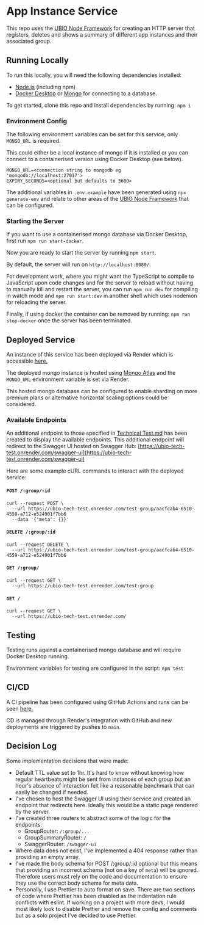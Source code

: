# App Instance Service

This repo uses the [UBIO Node Framework](https://github.com/ubio/node-framework) for creating an HTTP server that registers, deletes and shows a summary of different app instances and their associated group.

## Running Locally

To run this locally, you will need the following dependencies installed:

-   [Node.js](https://nodejs.org/en) (including npm)
-   [Docker Desktop](https://www.docker.com/products/docker-desktop/) or [Mongo](https://www.mongodb.com/docs/manual/installation/) for connecting to a database.

To get started, clone this repo and install dependencies by running: `npm i`

### Environment Config

The following environment variables can be set for this service, only `MONGO_URL` is required.

This could either be a local instance of mongo if it is installed or you can connect to a containerised version using Docker Desktop (see below).

```
MONGO_URL=<connection string to mongodb eg 'mongodb://localhost:27017'>
EXPIRY_SECONDS=<optional but defaults to 3600>
```

The additional variables in `.env.example` have been generated using `npx generate-env` and relate to other areas of the [UBIO Node Framework](https://github.com/ubio/node-framework) that can be configured.

### Starting the Server

If you want to use a containerised mongo database via Docker Desktop, first run `npm run start-docker`.

Now you are ready to start the server by running `npm start`.

By default, the server will run on `http://localhost:8080/`.

For development work, where you might want the TypeScript to compile to JavaScript upon code changes and for the server to reload without having to manually kill and restart the server, you can run `npm run dev` for compiling in watch mode and `npm run start:dev` in another shell which uses nodemon for reloading the server.

Finally, if using docker the container can be removed by running: `npm run stop-docker` once the server has been terminated.

## Deployed Service

An instance of this service has been deployed via Render which is accessible [here.](https://ubio-tech-test.onrender.com/)

The deployed mongo instance is hosted using [Mongo Atlas](https://www.mongodb.com/products/platform/atlas-database) and the `MONGO_URL` environment variable is set via Render.

This hosted mongo database can be configured to enable sharding on more premium plans or alternative horizontal scaling options could be considered.

### Available Endpoints

An additional endpoint to those specified in [Technical Test.md](<./Technical Test.md>) has been created to display the available endpoints. This additional endpoint will redirect to the Swagger UI hosted on Swagger Hub: [https://ubio-tech-test.onrender.com/swagger-ui](https://ubio-tech-test.onrender.com/swagger-ui)

Here are some example cURL commands to interact with the deployed service:

#### `POST /:group/:id`

```
curl --request POST \
  --url https://ubio-tech-test.onrender.com/test-group/aacfcab4-6510-4559-a712-e524901f7bb6
  --data '{"meta": {}}'
```

#### `DELETE /:group/:id`

```
curl --request DELETE \
  --url https://ubio-tech-test.onrender.com/test-group/aacfcab4-6510-4559-a712-e524901f7bb6
```

#### `GET /:group/`

```
curl --request GET \
  --url https://ubio-tech-test.onrender.com/test-group
```

#### `GET /`

```
curl --request GET \
  --url https://ubio-tech-test.onrender.com/
```

## Testing

Testing runs against a containerised mongo database and will require Docker Desktop running.

Environment variables for testing are configured in the script: `npm test`

## CI/CD

A CI pipeline has been configured using GitHub Actions and runs can be seen [here.](https://github.com/alexcupit/ubio-tech-test/actions)

CD is managed through Render's integration with GitHub and new deployments are triggered by pushes to `main`.

## Decision Log

Some implementation decisions that were made:

-   Default TTL value set to 1hr. It's hard to know without knowing how regular heartbeats might be sent from instances of each group but an hour's absence of interaction felt like a reasonable benchmark that can easily be changed if needed.
-   I've chosen to host the Swagger UI using their service and created an endpoint that redirects here. Ideally this would be a static page rendered by the server.
-   I've created three routers to abstract some of the logic for the endpoints:
    -   GroupRouter: `/:group/...`
    -   GroupSummaryRouter: `/`
    -   SwaggerRouter: `/swagger-ui`
-   Where data does not exist, I've implemented a 404 response rather than providing an empty array.
-   I've made the body schema for POST /:group/:id optional but this means that providing an incorrect schema (not on a key of `meta`) will be ignored. Therefore users must rely on the code and documentation to ensure they use the correct body schema for meta data.
-   Personally, I use Prettier to auto format on save. There are two sections of code where Prettier has been disabled as the indentation rule conflicts with eslint. If working on a project with more devs, I would most likely look to disable Prettier and remove the config and comments but as a solo project I've decided to use Prettier.
